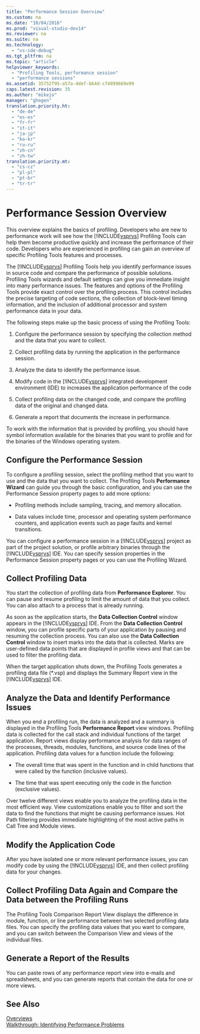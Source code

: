 ```yaml
---
title: "Performance Session Overview"
ms.custom: na
ms.date: "10/04/2016"
ms.prod: "visual-studio-dev14"
ms.reviewer: na
ms.suite: na
ms.technology: 
  - "vs-ide-debug"
ms.tgt_pltfrm: na
ms.topic: "article"
helpviewer_keywords: 
  - "Profiling Tools, performance session"
  - "performance sessions"
ms.assetid: 35752f95-a57a-4def-b64d-cf4899669e99
caps.latest.revision: 35
ms.author: "mikejo"
manager: "ghogen"
translation.priority.ht: 
  - "de-de"
  - "es-es"
  - "fr-fr"
  - "it-it"
  - "ja-jp"
  - "ko-kr"
  - "ru-ru"
  - "zh-cn"
  - "zh-tw"
translation.priority.mt: 
  - "cs-cz"
  - "pl-pl"
  - "pt-br"
  - "tr-tr"
---
```

# Performance Session Overview
This overview explains the basics of profiling. Developers who are new to performance work will see how the [!INCLUDE[vsprvs](../codequality/includes/vsprvs_md.md)] Profiling Tools can help them become productive quickly and increase the performance of their code. Developers who are experienced in profiling can gain an overview of specific Profiling Tools features and processes.  
  
 The [!INCLUDE[vsprvs](../codequality/includes/vsprvs_md.md)] Profiling Tools help you identify performance issues in source code and compare the performance of possible solutions. Profiling Tools wizards and default settings can give you immediate insight into many performance issues. The features and options of the Profiling Tools provide exact control over the profiling process. This control includes the precise targeting of code sections, the collection of block-level timing information, and the inclusion of additional processor and system performance data in your data.  
  
 The following steps make up the basic process of using the Profiling Tools:  
  
1.  Configure the performance session by specifying the collection method and the data that you want to collect.  
  
2.  Collect profiling data by running the application in the performance session.  
  
3.  Analyze the data to identify the performance issue.  
  
4.  Modify code in the [!INCLUDE[vsprvs](../codequality/includes/vsprvs_md.md)] integrated development environment (IDE) to increases the application performance of the code  
  
5.  Collect profiling data on the changed code, and compare the profiling data of the original and changed data.  
  
6.  Generate a report that documents the increase in performance.  
  
 To work with the information that is provided by profiling, you should have symbol information available for the binaries that you want to profile and for the binaries of the Windows operating system.  
  
## Configure the Performance Session  
 To configure a profiling session, select the profiling method that you want to use and the data that you want to collect. The Profiling Tools **Performance Wizard** can guide you through the basic configuration, and you can use the Performance Session property pages to add more options:  
  
-   Profiling methods include sampling, tracing, and memory allocation.  
  
-   Data values include time, processor and operating system performance counters, and application events such as page faults and kernel transitions.  
  
 You can configure a performance session in a [!INCLUDE[vsprvs](../codequality/includes/vsprvs_md.md)] project as part of the project solution, or profile arbitrary binaries through the [!INCLUDE[vsprvs](../codequality/includes/vsprvs_md.md)] IDE. You can specify session properties in the Performance Session property pages or you can use the Profiling Wizard.  
  
## Collect Profiling Data  
 You start the collection of profiling data from **Performance Explorer**. You can pause and resume profiling to limit the amount of data that you collect. You can also attach to a process that is already running.  
  
 As soon as the application starts, the **Data Collection Control** window appears in the [!INCLUDE[vsprvs](../codequality/includes/vsprvs_md.md)] IDE. From the **Data Collection Control** window, you can profile specific parts of your application by pausing and resuming the collection process. You can also use the **Data Collection Control** window to insert marks into the data that is collected. Marks are user-defined data points that are displayed in profile views and that can be used to filter the profiling data.  
  
 When the target application shuts down, the Profiling Tools generates a profiling data file (*.vsp) and displays the Summary Report view in the [!INCLUDE[vsprvs](../codequality/includes/vsprvs_md.md)] IDE.  
  
## Analyze the Data and Identify Performance Issues  
 When you end a profiling run, the data is analyzed and a summary is displayed in the Profiling Tools **Performance Report** view windows. Profiling data is collected for the call stack and individual functions of the target application. Report views display performance analysis for data ranges of the processes, threads, modules, functions, and source code lines of the application. Profiling data values for a function include the following:  
  
-   The overall time that was spent in the function and in child functions that were called by the function (inclusive values).  
  
-   The time that was spent executing only the code in the function (exclusive values).  
  
 Over twelve different views enable you to analyze the profiling data in the most efficient way. View customizations enable you to filter and sort the data to find the functions that might be causing performance issues. Hot Path filtering provides immediate highlighting of the most active paths in Call Tree and Module views.  
  
## Modify the Application Code  
 After you have isolated one or more relevant performance issues, you can modify code by using the [!INCLUDE[vsprvs](../codequality/includes/vsprvs_md.md)] IDE, and then collect profiling data for your changes.  
  
## Collect Profiling Data Again and Compare the Data between the Profiling Runs  
 The Profiling Tools Comparison Report View displays the difference in module, function, or line performance between two selected profiling data files. You can specify the profiling data values that you want to compare, and you can switch between the Comparison View and views of the individual files.  
  
## Generate a Report of the Results  
 You can paste rows of any performance report view into e-mails and spreadsheets, and you can generate reports that contain the data for one or more views.  
  
## See Also  
 [Overviews](../profiling/overviews--performance-tools-.md)   
 [Walkthrough: Identifying Performance Problems](../profiling/walkthrough--identifying-performance-problems.md)